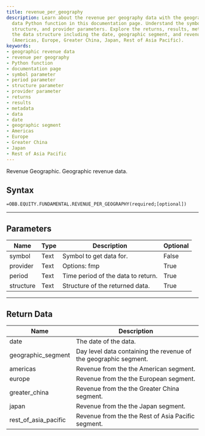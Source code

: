 ```yaml
---
title: revenue_per_geography
description: Learn about the revenue per geography data with the geographic revenue
  data Python function in this documentation page. Understand the symbol, period,
  structure, and provider parameters. Explore the returns, results, metadata, and
  the data structure including the date, geographic segment, and revenue by region
  (Americas, Europe, Greater China, Japan, Rest of Asia Pacific).
keywords: 
- geographic revenue data
- revenue per geography
- Python function
- documentation page
- symbol parameter
- period parameter
- structure parameter
- provider parameter
- returns
- results
- metadata
- data
- date
- geographic segment
- Americas
- Europe
- Greater China
- Japan
- Rest of Asia Pacific
---
```


<!-- markdownlint-disable MD041 -->

Revenue Geographic. Geographic revenue data.

## Syntax

```excel wordwrap
=OBB.EQUITY.FUNDAMENTAL.REVENUE_PER_GEOGRAPHY(required;[optional])
```

---

## Parameters

| Name | Type | Description | Optional |
| ---- | ---- | ----------- | -------- |
| symbol | Text | Symbol to get data for. | False |
| provider | Text | Options: fmp | True |
| period | Text | Time period of the data to return. | True |
| structure | Text | Structure of the returned data. | True |

---

## Return Data

| Name | Description |
| ---- | ----------- |
| date | The date of the data.  |
| geographic_segment | Day level data containing the revenue of the geographic segment.  |
| americas | Revenue from the the American segment.  |
| europe | Revenue from the the European segment.  |
| greater_china | Revenue from the the Greater China segment.  |
| japan | Revenue from the the Japan segment.  |
| rest_of_asia_pacific | Revenue from the the Rest of Asia Pacific segment.  |
